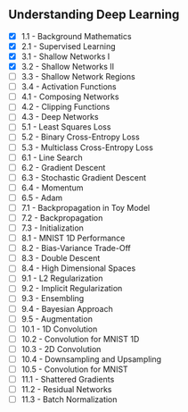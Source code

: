 ## Understanding Deep Learning
- [x] 1.1 - Background Mathematics
- [x] 2.1 - Supervised Learning
- [x] 3.1 - Shallow Networks I
- [x] 3.2 - Shallow Networks II
- [ ] 3.3 - Shallow Network Regions
- [ ] 3.4 - Activation Functions
- [ ] 4.1 - Composing Networks
- [ ] 4.2 - Clipping Functions
- [ ] 4.3 - Deep Networks
- [ ] 5.1 - Least Squares Loss
- [ ] 5.2 - Binary Cross-Entropy Loss
- [ ] 5.3 - Multiclass Cross-Entropy Loss
- [ ] 6.1 - Line Search
- [ ] 6.2 - Gradient Descent
- [ ] 6.3 - Stochastic Gradient Descent
- [ ] 6.4 - Momentum
- [ ] 6.5 - Adam
- [ ] 7.1 - Backpropagation in Toy Model
- [ ] 7.2 - Backpropagation
- [ ] 7.3 - Initialization
- [ ] 8.1 - MNIST 1D Performance
- [ ] 8.2 - Bias-Variance Trade-Off
- [ ] 8.3 - Double Descent
- [ ] 8.4 - High Dimensional Spaces
- [ ] 9.1 - L2 Regularization
- [ ] 9.2 - Implicit Regularization
- [ ] 9.3 - Ensembling
- [ ] 9.4 - Bayesian Approach
- [ ] 9.5 - Augmentation
- [ ] 10.1 - 1D Convolution
- [ ] 10.2 - Convolution for MNIST 1D
- [ ] 10.3 - 2D Convolution
- [ ] 10.4 - Downsampling and Upsampling
- [ ] 10.5 - Convolution for MNIST
- [ ] 11.1 - Shattered Gradients
- [ ] 11.2 - Residual Networks
- [ ] 11.3 - Batch Normalization
